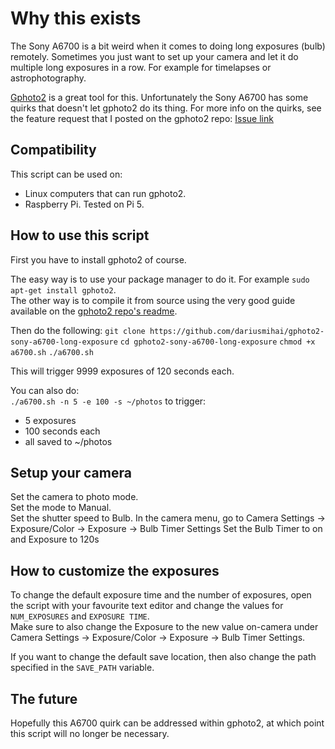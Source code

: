 # Why this exists
The Sony A6700 is a bit weird when it comes to doing long exposures (bulb) remotely.
Sometimes you just want to set up your camera and let it do multiple long exposures in a row. For example for timelapses or astrophotography.


[Gphoto2](https://github.com/gphoto/gphoto2) is a great tool for this. Unfortunately the Sony A6700 has some quirks that doesn't let gphoto2 do its thing.
For more info on the quirks, see the feature request that I posted on the gphoto2 repo: [Issue link](https://github.com/gphoto/gphoto2/issues/678)

## Compatibility  
This script can be used on:
- Linux computers that can run gphoto2.
- Raspberry Pi. Tested on Pi 5.

## How to use this script
First you have to install gphoto2 of course. 

The easy way is to use your package manager to do it. For example `sudo apt-get install gphoto2`.  
The other way is to compile it from source using the very good guide available on the [gphoto2 repo's readme](https://github.com/gphoto/gphoto2).  


Then do the following:
`git clone https://github.com/dariusmihai/gphoto2-sony-a6700-long-exposure`
`cd gphoto2-sony-a6700-long-exposure`
`chmod +x a6700.sh`
`./a6700.sh`

This will trigger 9999 exposures of 120 seconds each.  

You can also do:  
`./a6700.sh -n 5 -e 100 -s ~/photos` to trigger:
- 5 exposures
- 100 seconds each
- all saved to ~/photos  

## Setup your camera
Set the camera to photo mode.  
Set the mode to Manual.  
Set the shutter speed to Bulb.
In the camera menu, go to Camera Settings -> Exposure/Color -> Exposure -> Bulb Timer Settings
Set the Bulb Timer to on and Exposure to 120s

## How to customize the exposures
To change the default exposure time and the number of exposures, open the script with your favourite text editor and change the values for `NUM_EXPOSURES` and `EXPOSURE TIME`.  
Make sure to also change the Exposure to the new value on-camera under Camera Settings -> Exposure/Color -> Exposure -> Bulb Timer Settings.  

If you want to change the default save location, then also change the path specified in the `SAVE_PATH` variable.

## The future
Hopefully this A6700 quirk can be addressed within gphoto2, at which point this script will no longer be necessary.
